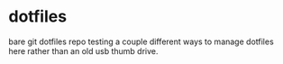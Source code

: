 # dotfiles

bare git dotfiles repo
testing a couple different ways to manage dotfiles here rather than an old usb thumb drive.
